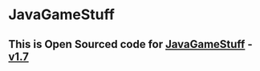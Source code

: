 # JavaGameStuff
<h2>This is Open Sourced code for <a href="https://github.com/CodePearly/JavaGameStuff/tree/main">JavaGameStuff</a> - <a href="https://github.com/CodePearly/JavaGameStuff/releases/tag/v1.7">v1.7</a></h2>

